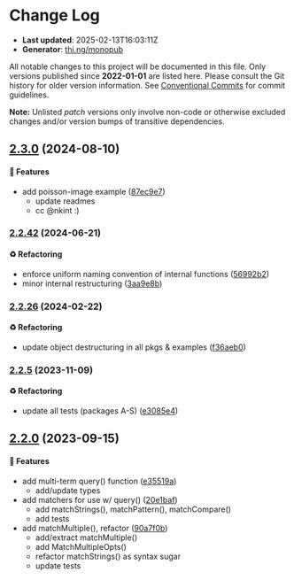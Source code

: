 # Change Log

- **Last updated**: 2025-02-13T16:03:11Z
- **Generator**: [thi.ng/monopub](https://thi.ng/monopub)

All notable changes to this project will be documented in this file.
Only versions published since **2022-01-01** are listed here.
Please consult the Git history for older version information.
See [Conventional Commits](https://conventionalcommits.org/) for commit guidelines.

**Note:** Unlisted _patch_ versions only involve non-code or otherwise excluded changes
and/or version bumps of transitive dependencies.

## [2.3.0](https://github.com/thi-ng/umbrella/tree/@thi.ng/oquery@2.3.0) (2024-08-10)

#### 🚀 Features

- add poisson-image example ([87ec9e7](https://github.com/thi-ng/umbrella/commit/87ec9e7))
  - update readmes
  - cc @nkint :)

### [2.2.42](https://github.com/thi-ng/umbrella/tree/@thi.ng/oquery@2.2.42) (2024-06-21)

#### ♻️ Refactoring

- enforce uniform naming convention of internal functions ([56992b2](https://github.com/thi-ng/umbrella/commit/56992b2))
- minor internal restructuring ([3aa9e8b](https://github.com/thi-ng/umbrella/commit/3aa9e8b))

### [2.2.26](https://github.com/thi-ng/umbrella/tree/@thi.ng/oquery@2.2.26) (2024-02-22)

#### ♻️ Refactoring

- update object destructuring in all pkgs & examples ([f36aeb0](https://github.com/thi-ng/umbrella/commit/f36aeb0))

### [2.2.5](https://github.com/thi-ng/umbrella/tree/@thi.ng/oquery@2.2.5) (2023-11-09)

#### ♻️ Refactoring

- update all tests (packages A-S) ([e3085e4](https://github.com/thi-ng/umbrella/commit/e3085e4))

## [2.2.0](https://github.com/thi-ng/umbrella/tree/@thi.ng/oquery@2.2.0) (2023-09-15)

#### 🚀 Features

- add multi-term query() function ([e35519a](https://github.com/thi-ng/umbrella/commit/e35519a))
  - add/update types
- add matchers for use w/ query() ([20e1baf](https://github.com/thi-ng/umbrella/commit/20e1baf))
  - add matchStrings(), matchPattern(), matchCompare()
  - add tests
- add matchMultiple(), refactor ([90a7f0b](https://github.com/thi-ng/umbrella/commit/90a7f0b))
  - add/extract matchMultiple()
  - add MatchMultipleOpts()
  - refactor matchStrings() as syntax sugar
  - update tests
